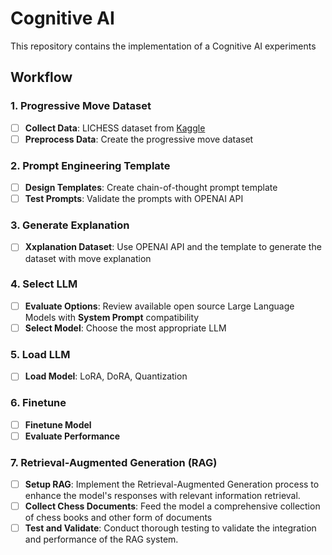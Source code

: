 # Cognitive AI

This repository contains the implementation of a Cognitive AI experiments

## Workflow

### 1. Progressive Move Dataset

- [ ] **Collect Data**: LICHESS dataset from [Kaggle](https://www.kaggle.com/datasets/datasnaek/chess)
- [ ] **Preprocess Data**: Create the progressive move dataset

### 2. Prompt Engineering Template

- [ ] **Design Templates**: Create chain-of-thought prompt template
- [ ] **Test Prompts**: Validate the prompts with OPENAI API

### 3. Generate Explanation

- [ ] **Xxplanation Dataset**: Use OPENAI API and the template to generate the dataset with move explanation

### 4. Select LLM

- [ ] **Evaluate Options**: Review available open source Large Language Models with **System Prompt** compatibility
- [ ] **Select Model**: Choose the most appropriate LLM

### 5. Load LLM

- [ ] **Load Model**: LoRA, DoRA, Quantization

### 6. Finetune

- [ ] **Finetune Model**
- [ ] **Evaluate Performance**

### 7. Retrieval-Augmented Generation (RAG)

- [ ] **Setup RAG**: Implement the Retrieval-Augmented Generation process to enhance the model's responses with relevant information retrieval.
- [ ] **Collect Chess Documents**: Feed the model a comprehensive collection of chess books and other form of documents
- [ ] **Test and Validate**: Conduct thorough testing to validate the integration and performance of the RAG system.
